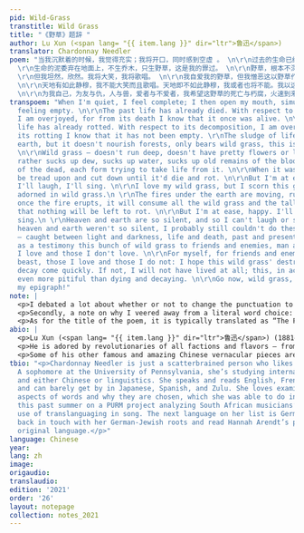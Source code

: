 ```yaml
---
pid: Wild-Grass
transtitle: Wild Grass
title: "《野草》题辞 "
author: Lu Xun (<span lang= "{{ item.lang }}" dir="ltr">鲁迅</span>)
translator: Chardonnay Needler
poem: "当我沉默着的时候，我觉得充实；我将开口，同时感到空虚 。 \n\r\n过去的生命已经死亡。我对于这死亡有大欢喜，因为我借此知道它曾经存活。死亡的生命已经朽腐。我对于这朽腐有大欢喜，因为我借此知道它还非空虚。
  \r\n生命的泥委弃在地面上，不生乔木，只生野草，这是我的罪过。 \n\r\n野草，根本不深，花叶不美，然而吸取露，吸取水，吸取陈死人的血和肉，各各夺取它的生存。当生存时，还是将遭践踏，将遭删刈，直至于死亡而朽腐。
  \r\n但我坦然，欣然。我将大笑，我将歌唱。 \n\r\n我自爱我的野草，但我憎恶这以野草作装饰的地面。 \n\r\n地火在地下运行，奔突；熔岩一旦喷出，将烧尽一切野草，以及乔木，于是并且无可朽腐。但我坦然，欣然。我将大笑，我将歌唱。
  \n\r\n天地有如此静穆，我不能大笑而且歌唱。天地即不如此静穆，我或者也将不能。我以这一丛野草，在明与暗，生与死，过去与未来之际，献于友与仇，人与兽，爱者与不爱者之前作证。
  \n\r\n为我自己，为友与仇，人与兽，爱者与不爱者，我希望这野草的死亡与朽腐，火速到来。要 不然，我先就未曾生存，这实在比死亡与朽腐更其不幸。 \r\n去罢，野草，连着我的题辞！"
transpoem: "When I'm quiet, I feel complete; I then open my mouth, simultaneously
  feeling empty. \n\r\nThe past life has already died. With respect to its death,
  I am overjoyed, for from its death I know that it once was alive. \n\r\nThis dead
  life has already rotted. With respect to its decomposition, I am overjoyed, as from
  its rotting I know that it has not been empty. \r\nThe sludge of life drips on the
  earth, but it doesn't nourish forests, only bears wild grass, this is my fault.
  \n\r\nWild grass — doesn't run deep, doesn't have pretty flowers or leaves, but
  rather sucks up dew, sucks up water, sucks up old remains of the blood and flesh
  of the dead, each form trying to take life from it. \n\r\nWhen it was living, it'd
  be tread upon and cut down until it'd die and rot. \n\r\nBut I'm at ease, happy.
  I'll laugh, I'll sing. \n\r\nI love my wild grass, but I scorn this ground that's
  adorned in wild grass.\n \r\nThe fires under the earth are moving, running wild;
  once the fire erupts, it will consume all the wild grass and the tall trees, such
  that nothing will be left to rot. \n\r\nBut I'm at ease, happy. I'll laugh, I'll
  sing.\n \r\nHeaven and earth are so silent, and so I can't laugh or sing. \n\r\nIf
  heaven and earth weren't so silent, I probably still couldn't do these things. \n\r\nI
  — caught between light and darkness, life and death, past and present — dedicate
  as a testimony this bunch of wild grass to friends and enemies, man and beast, those
  I love and those I don't love. \n\r\nFor myself, for friends and enemies, man and
  beast, those I love and those I do not: I hope this wild grass' destruction and
  decay come quickly. If not, I will not have lived at all; this, in actuality, is
  even more pitiful than dying and decaying. \n\r\nGo now, wild grass, along with
  my epigraph!"
note: |
  <p>I debated a lot about whether or not to change the punctuation to something more widely accepted (no run ons, fragments, etc.), but to honor Lu Xun and his legacy of spearheading the vernacular movement in the early twentieth century, I figured I should make it as conversational as possible. This meant preserving — for the most part — fragments and unorthodox comma rules, as well as keeping vocabulary and sentence structures at a very colloquial level. His poem is very conversational, and thus I opted for the use of contractions, such as “I’ll” instead of “I shall” or even “I will” for “<span lang= "{{ item.lang }}" dir="ltr">我将</span>,” among others.</p>
  <p>Secondly, a note on why I veered away from a literal word choice: “<span lang= "{{ item.lang }}" dir="ltr">吸取</span>” literally translates to “absorb,” but I wanted to make the verb more active to personify the grass. Also, I felt that “absorb” wasn’t active enough to be used thrice in a row with the same biting tone the poem had — it dulled the energy. “Sucking” seemed good because the character “<span lang= "{{ item.lang }}" dir="ltr">吸</span>” is also used in the word for “straw,” “<span lang= "{{ item.lang }}" dir="ltr">吸管</span>,” and the image Lu presents in his poem is incredibly visceral while simultaneously whimsical. “Consume” felt too formal given Lu’s insistence on vernacular writing throughout his career.</p>
  <p>As for the title of the poem, it is typically translated as “The Foreword,” for it is both a poem as well as the foreword of Lu’s eponymous poetry book, <em>Wild Grass</em>. Since this is a standalone piece, I figured I should give it a standalone name. As for the tone, I tried to keep it ambivalent, as Lu Xun premises his book with this very morbid yet also playful introduction.</p>
abio: |
  <p>Lu Xun (<span lang= "{{ item.lang }}" dir="ltr">鲁迅</span>) (1881–1936, birth name: Zhou Shuren <span lang= "{{ item.lang }}" dir="ltr">周树人</span>) is one of the most important — if not the most influential — early twentieth-century Chinese literati figures and essayists. Originally on a pre-med track, the Shaoxing, Zhejiang, native dropped out of Japanese medical school to pursue literature and heal his country with culture. One of the founding names of the modern Chinese vernacular movement, Lu sought to popularize poetry and novels that were written in the language the people spoke (<em>baihua wen</em>), instead of the antiquated Classical Chinese that employed gatekeeping grammatical structures and vocabulary. This made him one of the most popular of the twentieth century.</p>
  <p>He is adored by revolutionaries of all factions and flavors — from Chairman Mao to dissidents — and was politically ambiguous even though he was a definite Leftist. To illustrate this, he was the head of Shanghai’s League of Left-Wing Writers, but when the Chinese Communist Party asked him to write a novel of the communist revolution in rural China, he declined. He, along with other early twentieth-century Chinese writers, popularized writing about problems that plagued the common man, akin to the Realist movement of Gustave Flaubert and Émile Zola.</p>
  <p>Some of his other famous and amazing Chinese vernacular pieces are the short stories <span lang= "{{ item.lang }}" dir="ltr">《狂人日记》</span> (“A Madman’s Diary”) and <span lang= "{{ item.lang }}" dir="ltr">《阿Q正传》</span> (“A True Story of Ah Q”).</p>
tbio: "<p>Chardonnay Needler is just a scatterbrained person who likes languages.
  A sophomore at the University of Pennsylvania, she’s studying international relations
  and either Chinese or linguistics. She speaks and reads English, French, and Mandarin,
  and can barely get by in Japanese, Spanish, and Zulu. She loves examining the sociopolitical
  aspects of words and why they are chosen, which she was able to do in greater detail
  this past summer on a PURM project analyzing South African musicians’ and activists’
  use of translanguaging in song. The next language on her list is German, to get
  back in touch with her German-Jewish roots and read Hannah Arendt’s pieces in their
  original language.</p>"
language: Chinese
year: 
lang: zh
image: 
origaudio: 
translaudio: 
edition: '2021'
order: '26'
layout: notepage
collection: notes_2021
---
```

